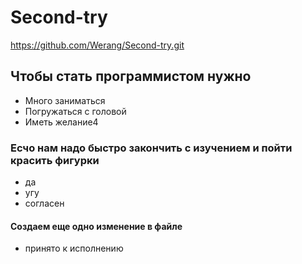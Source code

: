 # Second-try
https://github.com/Werang/Second-try.git

## Чтобы стать программистом нужно
* Много заниматься
* Погружаться с головой
* Иметь желание4

### Есчо нам надо быстро закончить с изучением и пойти красить фигурки
* да
* угу
* согласен

#### Создаем еще одно изменение в файле
* принято к исполнению
